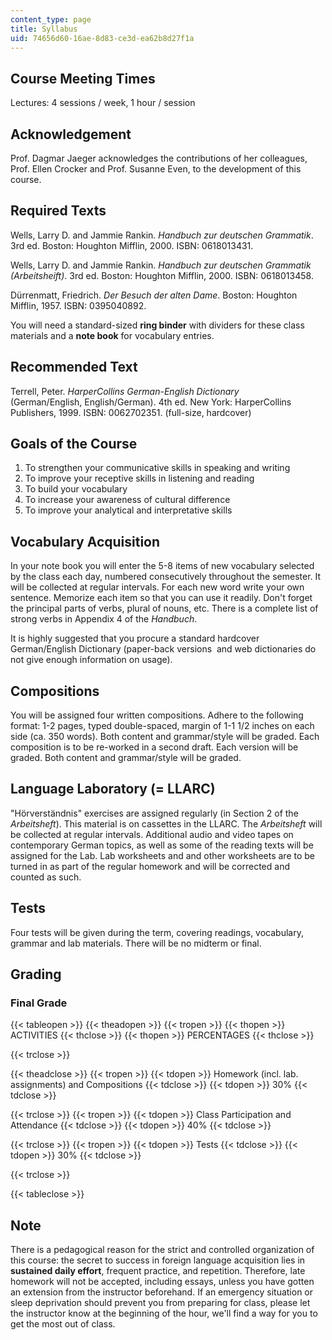 ```yaml
---
content_type: page
title: Syllabus
uid: 74656d60-16ae-8d83-ce3d-ea62b8d27f1a
---
```


Course Meeting Times
--------------------

Lectures: 4 sessions / week, 1 hour / session

Acknowledgement
---------------

Prof. Dagmar Jaeger acknowledges the contributions of her colleagues, Prof. Ellen Crocker and Prof. Susanne Even, to the development of this course.

Required Texts
--------------

Wells, Larry D. and Jammie Rankin. _Handbuch zur deutschen Grammatik_. 3rd ed. Boston: Houghton Mifflin, 2000. ISBN: 0618013431.

Wells, Larry D. and Jammie Rankin. _Handbuch zur deutschen Grammatik (Arbeitsheift)_. 3rd ed. Boston: Houghton Mifflin, 2000. ISBN: 0618013458.

Dürrenmatt, Friedrich. _Der Besuch der alten Dame_. Boston: Houghton Mifflin, 1957. ISBN: 0395040892.

You will need a standard-sized **ring binder** with dividers for these class materials and a **note book** for vocabulary entries.

Recommended Text
----------------

Terrell, Peter. _HarperCollins German-English Dictionary_ (German/English, English/German). 4th ed. New York: HarperCollins Publishers, 1999. ISBN: 0062702351. (full-size, hardcover)

Goals of the Course
-------------------

1.  To strengthen your communicative skills in speaking and writing
2.  To improve your receptive skills in listening and reading
3.  To build your vocabulary
4.  To increase your awareness of cultural difference
5.  To improve your analytical and interpretative skills

Vocabulary Acquisition
----------------------

In your note book you will enter the 5-8 items of new vocabulary selected by the class each day, numbered consecutively throughout the semester. It will be collected at regular intervals. For each new word write your own sentence. Memorize each item so that you can use it readily. Don't forget the principal parts of verbs, plural of nouns, etc. There is a complete list of strong verbs in Appendix 4 of the _Handbuch_.

It is highly suggested that you procure a standard hardcover German/English Dictionary (paper-back versions  and web dictionaries do not give enough information on usage).

Compositions
------------

You will be assigned four written compositions. Adhere to the following format: 1-2 pages, typed double-spaced, margin of 1-1 1/2 inches on each side (ca. 350 words). Both content and grammar/style will be graded. Each composition is to be re-worked in a second draft. Each version will be graded. Both content and grammar/style will be graded.

Language Laboratory (= LLARC)
-----------------------------

"Hörverständnis" exercises are assigned regularly (in Section 2 of the _Arbeitsheft_). This material is on cassettes in the LLARC. The _Arbeitsheft_ will be collected at regular intervals. Additional audio and video tapes on contemporary German topics, as well as some of the reading texts will be assigned for the Lab. Lab worksheets and and other worksheets are to be turned in as part of the regular homework and will be corrected and counted as such.

Tests
-----

Four tests will be given during the term, covering readings, vocabulary, grammar and lab materials. There will be no midterm or final.

Grading
-------

### Final Grade

{{< tableopen >}}
{{< theadopen >}}
{{< tropen >}}
{{< thopen >}}
ACTIVITIES
{{< thclose >}}
{{< thopen >}}
PERCENTAGES
{{< thclose >}}

{{< trclose >}}

{{< theadclose >}}
{{< tropen >}}
{{< tdopen >}}
Homework (incl. lab. assignments) and Compositions
{{< tdclose >}}
{{< tdopen >}}
30%
{{< tdclose >}}

{{< trclose >}}
{{< tropen >}}
{{< tdopen >}}
Class Participation and Attendance
{{< tdclose >}}
{{< tdopen >}}
40%
{{< tdclose >}}

{{< trclose >}}
{{< tropen >}}
{{< tdopen >}}
Tests
{{< tdclose >}}
{{< tdopen >}}
30%
{{< tdclose >}}

{{< trclose >}}

{{< tableclose >}}

Note
----

There is a pedagogical reason for the strict and controlled organization of this course: the secret to success in foreign language acquisition lies in **sustained daily effort**, frequent practice, and repetition. Therefore, late homework will not be accepted, including essays, unless you have gotten an extension from the instructor beforehand. If an emergency situation or sleep deprivation should prevent you from preparing for class, please let the instructor know at the beginning of the hour, we'll find a way for you to get the most out of class.